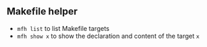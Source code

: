 ## Makefile helper

- `mfh list` to list Makefile targets
- `mfh show x` to show the declaration and content of the target `x`
